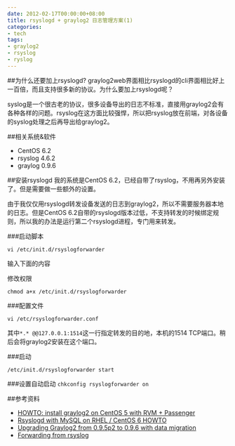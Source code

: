 ```yaml
---
date: 2012-02-17T00:00:00+08:00
title: rsyslogd + graylog2 日志管理方案(1)
categories:
- tech
tags:
- graylog2
- rsyslog
- ryslog
---
```

##为什么还要加上rsyslogd?
graylog2web界面相比rsyslogd的cli界面相比好上一百倍，而且支持很多新的协议。为什么要加上rsyslogd呢？

syslog是一个很古老的协议，很多设备导出的日志不标准，直接用graylog2会有各种各样的问题。rsyslog在这方面比较强悍，所以把rsyslog放在前端，对各设备的syslog处理之后再导出给graylog2。

##相关系统&软件
* CentOS 6.2
* rsyslog 4.6.2
* graylog 0.9.6

##安装rsyslogd
我的系统是CentOS 6.2，已经自带了rsyslog，不用再另外安装了。但是需要做一些额外的设置。

由于我仅仅用rsyslogd转发设备发送的日志到graylog2，所以不需要服务器本地的日志。但是CentOS 6.2自带的rsyslogd版本过低，不支持转发的时候绑定规则，所以我的办法是运行第二个rsyslogd进程，专门用来转发。

###启动脚本

	vi /etc/init.d/rsyslogforwarder
	
输入下面的内容

<script src="https://gist.github.com/1846479.js"> </script>

修改权限

	chmod a+x /etc/init.d/rsyslogforwarder


###配置文件

	vi /etc/rsyslogforwarder.conf
	
<script src="https://gist.github.com/1846489.js?file=rsyslogforwarder.conf"></script>

其中`*.* @@127.0.0.1:1514`这一行指定转发的目的地，本机的1514 TCP端口。稍后会将graylog2安装在这个端口。

###启动

`/etc/init.d/rsyslogforwarder start`

###设置自动启动
`chkconfig rsyslogforwarder on`

##参考资料
* [HOWTO: install graylog2 on CentOS 5 with RVM + Passenger](http://joemiller.me/2011/04/13/howto-install-graylog2-on-centos-5-with-rvm-passenger/)
* [Rsyslogd with MySQL on RHEL / CentOS 6 HOWTO](http://www.standalone-sysadmin.com/blog/2011/09/rsyslogd-with-mysql-on-rhel-centos-6-howto/)
* [Upgrading Graylog2 from 0.9.5p2 to 0.9.6 with data migration](http://andreas-lehr.com/blog/archives/556-upgrading-graylog2-from-0-9-5p2-to-0-9-6-with-data-migration.html)
* [Forwarding from rsyslog](https://github.com/Graylog2/graylog2-server/wiki/Forwarding-from-rsyslog)
